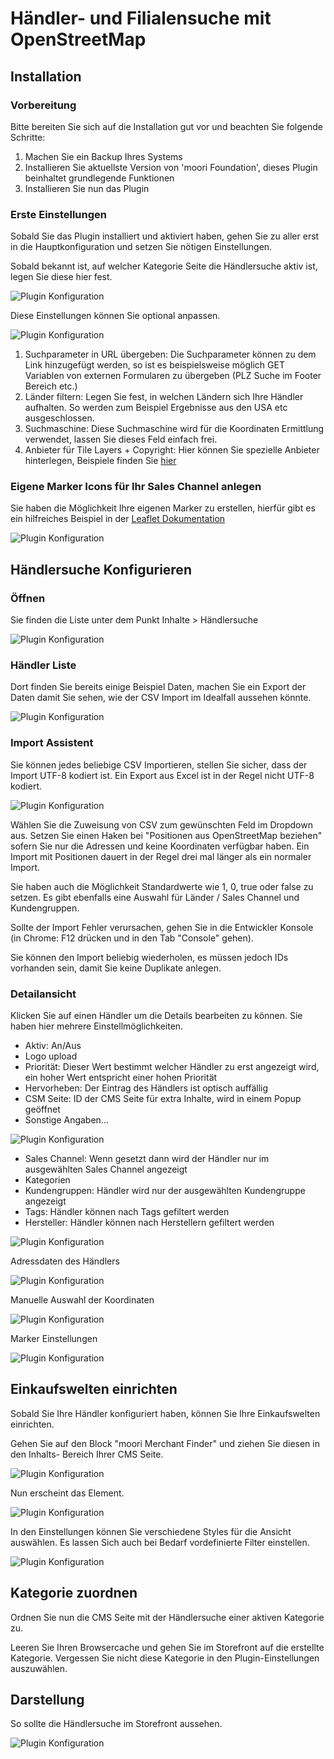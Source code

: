# Händler- und Filialensuche mit OpenStreetMap

## Installation

### Vorbereitung

Bitte bereiten Sie sich auf die Installation gut vor und beachten Sie folgende Schritte:
1. Machen Sie ein Backup Ihres Systems
2. Installieren Sie aktuellste Version von 'moori Foundation', dieses Plugin beinhaltet grundlegende Funktionen
3. Installieren Sie nun das Plugin

### Erste Einstellungen

Sobald Sie das Plugin installiert und aktiviert haben, gehen Sie zu aller erst in die 
Hauptkonfiguration und setzen Sie nötigen Einstellungen.

Sobald bekannt ist, auf welcher Kategorie Seite die Händlersuche aktiv ist,
legen Sie diese hier fest.

![Plugin Konfiguration](images/setup-1.png)

Diese Einstellungen können Sie optional anpassen.

![Plugin Konfiguration](images/setup-2.png)

1. Suchparameter in URL übergeben: Die Suchparameter können zu dem Link hinzugefügt werden,
so ist es beispielsweise möglich GET Variablen von externen Formularen zu übergeben (PLZ Suche im Footer Bereich etc.)
2. Länder filtern: Legen Sie fest, in welchen Ländern sich Ihre Händler aufhalten. So werden zum Beispiel
Ergebnisse aus den USA etc ausgeschlossen.
3. Suchmaschine: Diese Suchmaschine wird für die Koordinaten Ermittlung verwendet, lassen Sie 
dieses Feld einfach frei.
4. Anbieter für Tile Layers + Copyright: Hier können Sie spezielle Anbieter hinterlegen,
Beispiele finden Sie [hier](https://leaflet-extras.github.io/leaflet-providers/preview/)

### Eigene Marker Icons für Ihr Sales Channel anlegen

Sie haben die Möglichkeit Ihre eigenen Marker zu erstellen, hierfür gibt es ein hilfreiches
Beispiel in der [Leaflet Dokumentation](https://leafletjs.com/examples/custom-icons/)

![Plugin Konfiguration](images/setup-3.png)

## Händlersuche Konfigurieren

### Öffnen

Sie finden die Liste unter dem Punkt Inhalte > Händlersuche

![Plugin Konfiguration](images/setup-4.png)

### Händler Liste

Dort finden Sie bereits einige Beispiel Daten, machen Sie ein Export der Daten damit Sie sehen,
wie der CSV Import im Idealfall aussehen könnte.

![Plugin Konfiguration](images/setup-5.png)

### Import Assistent

Sie können jedes beliebige CSV Importieren, stellen Sie sicher, dass der Import UTF-8 kodiert ist.
Ein Export aus Excel ist in der Regel nicht UTF-8 kodiert.

![Plugin Konfiguration](images/setup-6.png)

Wählen Sie die Zuweisung von CSV zum gewünschten Feld im Dropdown aus. Setzen Sie einen Haken
bei "Positionen aus OpenStreetMap beziehen" sofern Sie nur die Adressen und keine Koordinaten
verfügbar haben. Ein Import mit Positionen dauert in der Regel drei mal länger als ein normaler
Import.

Sie haben auch die Möglichkeit Standardwerte wie 1, 0, true oder false zu setzen. Es gibt ebenfalls
eine Auswahl für Länder / Sales Channel und Kundengruppen.

Sollte der Import Fehler verursachen, gehen Sie in die Entwickler Konsole (in Chrome: F12 drücken
und in den Tab "Console" gehen).

Sie können den Import beliebig wiederholen, es müssen jedoch IDs vorhanden sein, damit Sie keine
Duplikate anlegen.

### Detailansicht

Klicken Sie auf einen Händler um die Details bearbeiten zu können. Sie haben hier mehrere
Einstellmöglichkeiten.

- Aktiv: An/Aus
- Logo upload
- Priorität: Dieser Wert bestimmt welcher Händler zu erst angezeigt wird, ein hoher Wert
entspricht einer hohen Priorität
- Hervorheben: Der Eintrag des Händlers ist optisch auffällig
- CSM Seite: ID der CMS Seite für extra Inhalte, wird in einem Popup geöffnet
- Sonstige Angaben...

![Plugin Konfiguration](images/setup-7.png)

- Sales Channel: Wenn gesetzt dann wird der Händler nur im ausgewählten Sales Channel angezeigt
- Kategorien
- Kundengruppen: Händler wird nur der ausgewählten Kundengruppe angezeigt
- Tags: Händler können nach Tags gefiltert werden
- Hersteller: Händler können nach Herstellern gefiltert werden

![Plugin Konfiguration](images/setup-8.png)

Adressdaten des Händlers

![Plugin Konfiguration](images/setup-9.png)

Manuelle Auswahl der Koordinaten

![Plugin Konfiguration](images/setup-10.png)

Marker Einstellungen

![Plugin Konfiguration](images/setup-11.png)

## Einkaufswelten einrichten

Sobald Sie Ihre Händler konfiguriert haben, können Sie Ihre Einkaufswelten einrichten.

Gehen Sie auf den Block "moori Merchant Finder" und ziehen Sie diesen in den Inhalts-
Bereich Ihrer CMS Seite.

![Plugin Konfiguration](images/setup-12.png)

Nun erscheint das Element.

![Plugin Konfiguration](images/setup-13.png)

In den Einstellungen können Sie verschiedene Styles für die Ansicht auswählen.
Es lassen Sich auch bei Bedarf vordefinierte Filter einstellen.

![Plugin Konfiguration](images/setup-14.png)

## Kategorie zuordnen

Ordnen Sie nun die CMS Seite mit der Händlersuche einer aktiven Kategorie zu.

Leeren Sie Ihren Browsercache und gehen Sie im Storefront auf die erstellte Kategorie.
Vergessen Sie nicht diese Kategorie in den Plugin-Einstellungen auszuwählen.

## Darstellung

So sollte die Händlersuche im Storefront aussehen.

![Plugin Konfiguration](images/setup-15.png)




